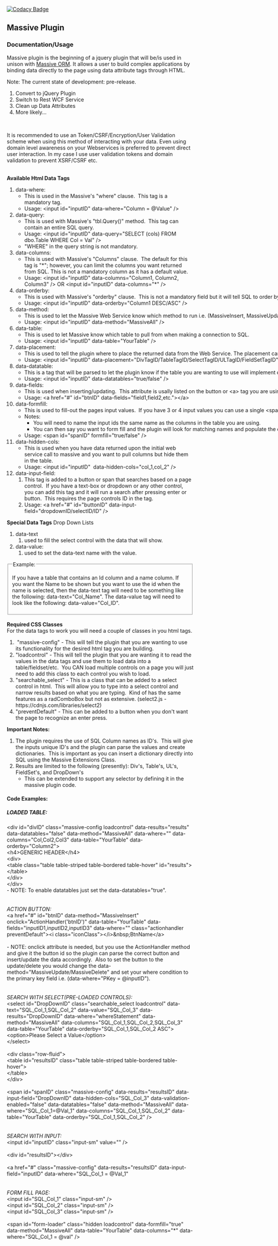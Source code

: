 
[![Codacy Badge](https://api.codacy.com/project/badge/Grade/84a41e7cb67f4797b1534f0cda47e149)](https://app.codacy.com/app/garrjo/MassivePlugin?utm_source=github.com&utm_medium=referral&utm_content=garrjo/MassivePlugin&utm_campaign=Badge_Grade_Settings)

<h2><strong>Massive Plugin </strong></h2>
<h3>Documentation/Usage</h3>
<p>
Massive plugin is the beginning of a jquery plugin that will be/is used in unison with <a href='https://github.com/FransBouma/Massive'>Massive ORM</a>.  
It allows a user to build complex applications by binding data directly to the page using data attribute tags through HTML.

Note: The current state of development: pre-release.  
1.  Convert to jQuery Plugin
2.  Switch to Rest WCF Service 
3.  Clean up Data Attributes
4.  More likely...
</p>

<br/>
<p>It is recommended to use an Token/CSRF/Encryption/User Validation scheme when using this method of interacting with your data. Even using domain level awareness on your Webservices is preferred to prevent direct user interaction.  In my case I use user validation tokens and domain validation to prevent XSRF/CSRF etc.</p>
<br/>

<div><strong><span class="marker">Available Html Data Tags</span></strong></div>

<ol>
	<li>data-where:
	<ul>
		<li>This is used in the Massive&#39;s &quot;where&quot; clause.&nbsp; This tag is a mandatory tag.</li>
		<li>Usage: &lt;input id=&quot;inputID&quot; data-where=&quot;Column = @Value&quot; /&gt;</li>
	</ul>
	</li>
	<li>data-query:
	<ul>
		<li>This is used with Massive&#39;s &quot;tbl.Query()&quot; method.&nbsp; This tag can contain an entire SQL query.</li>
		<li>Usage: &lt;input id=&quot;inputID&quot; data-query=&quot;SELECT (cols) FROM dbo.Table WHERE Col = Val&quot; /&gt;</li>
		<li>&quot;WHERE&quot; in the query string is not mandatory.</li>
	</ul>
	</li>
	<li>data-columns:
	<ul>
		<li>This is used with Massive&#39;s &quot;Columns&quot; clause.&nbsp; The default for this tag is &quot;*&quot;; however, you can limit the columns you want returned from SQL. This is not a mandatory column as it has a default value.</li>
		<li>Usage: &lt;input id=&quot;inputID&quot; data-columns=&quot;Column1, Column2, Column3&quot; /&gt; OR&nbsp;<span style="white-space:pre">&lt;input id=&quot;inputID&quot; data-columns=&quot;*&quot; /&gt;&nbsp;</span></li>
	</ul>
	</li>
	<li><span style="white-space:pre">data-orderby: &nbsp;</span>
	<ul>
		<li><span style="white-space:pre">This is used with Massive&#39;s &quot;orderby&quot; clause.&nbsp; This is not a mandatory field but it will tell SQL to order by whatever field is listed in the data tag.</span></li>
		<li><span style="white-space:pre">Usage: &lt;input id=&quot;inputID&quot; data-orderby=&quot;Column1 DESC/ASC&quot; /&gt;</span></li>
	</ul>
	</li>
	<li><span style="white-space:pre">data-method:&nbsp;</span>
	<ul>
		<li><span style="white-space:pre">This is used to let the Massive Web Service know which method to run i.e. (MassiveInsert, MassiveUpdate, MassiveDelete, MassiveSelect, MassiveAll).</span></li>
		<li><span style="white-space:pre">Usage: &lt;input id=&quot;inputID&quot; data-method=&quot;MassiveAll&quot; /&gt;</span></li>
	</ul>
	</li>
	<li><span style="white-space:pre">data-table:</span>
	<ul>
		<li><span style="white-space:pre">This is used to let Massive know which table to pull from when making a connection to SQL.</span></li>
		<li><span style="white-space:pre">Usage: &lt;input id=&quot;inputID&quot; data-table=&quot;YourTable&quot; /&gt;</span></li>
	</ul>
	</li>
	<li><span style="white-space:pre">data-placement:</span>
	<ul>
		<li><span style="white-space:pre">This is used to tell the plugin where to place the returned data from the Web Service. The placement can be any type of data handling tag in html.</span></li>
		<li><span style="white-space:pre">Usage: &lt;input id=&quot;inputID&quot; data-placement=&quot;DivTagID/TableTagID/SelectTagID/ULTagID/FieldSetTagID&quot; /&gt;<span style="white-space:pre"> </span></span></li>
	</ul>
	</li>
	<li><span style="white-space:pre"><span style="white-space:pre">data-datatable:</span></span>
	<ul>
		<li><span style="white-space:pre"><span style="white-space:pre">This is a tag that will be parsed to let the plugin know if the table you are wanting to use will implement datatables.&nbsp;</span></span></li>
		<li><span style="white-space:pre"><span style="white-space:pre">Usage: &lt;input id=&quot;inputID&quot; data-datatables=&quot;true/false&quot; /&gt;</span></span></li>
	</ul>
	</li>
	<li><span style="white-space:pre"><span style="white-space:pre">data-fields:</span></span>
	<ul>
		<li><span style="white-space:pre"><span style="white-space:pre">This is used when inserting/updating.&nbsp; This attribute is usally listed on the button or &lt;a&gt; tag you are using. The fields that are listed are the input values that are on the page.&nbsp; You will need to set the ID to the name of the column in the table. The plugin sets the value equal to the id name and can be directly inserted into SQL.</span></span></li>
		<li><span style="white-space:pre"><span style="white-space:pre">Usage: &lt;a href=&quot;#&quot; id=&quot;btnID&quot; data-fields=&quot;field1,field2,etc.&quot;&gt;&lt;/a&gt;</span></span></li>
	</ul>
	</li>
	<li><span style="white-space:pre"><span style="white-space:pre">data-formfill:</span></span>
	<ul>
		<li><span style="white-space:pre"><span style="white-space:pre">This is used to fill-out the pages input values.&nbsp; If you have 3 or 4 input values you can use a single &lt;span&gt; tag and us the data-formfill tag and populate all 3 or 4 inputs.&nbsp; </span></span></li>
		<li><span style="white-space:pre"><span style="white-space:pre">Notes: </span></span>
		<ul>
			<li><span style="white-space:pre"><span style="white-space:pre">You will need to name the input ids the same name as the columns in the table you are using.&nbsp; </span></span></li>
			<li><span style="white-space:pre"><span style="white-space:pre">You can then say you want to form fill and the plugin will look for matching names and populate the data</span></span></li>
		</ul>
		</li>
		<li><span style="white-space:pre"><span style="white-space:pre">U</span></span>sage: &lt;span id=&quot;spanID&quot; formfill=&quot;true/false&quot; /&gt;</li>
	</ul>
	</li>
	<li>data-hidden-cols:
	<ul>
		<li>This is used when you have data returned upon the initial web service call to massive and you want to pull columns but hide them in the table.</li>
		<li>Usage: &lt;input id=&quot;inputID&quot;&nbsp; data-hidden-cols=&quot;col_1,col_2&quot; /&gt;</li>
	</ul>
	</li>
	<li>data-input-field:
	<ol>
		<li>This tag is added to a button or span that searches based on a page control.&nbsp; If you have a text-box or dropdown or any other control, you can add this tag and it will run a search after pressing enter or button.&nbsp; This requires the page controls ID in the tag.</li>
		<li>Usage: &lt;a href=&quot;#&quot; id=&quot;buttonID&quot; data-input-field=&quot;dropdownID/selectID/ID&quot; /&gt;</li>
	</ol>
	</li>
</ol>

<p><strong>Special Data Tags</strong> Drop Down Lists</p>

<ol>
	<li>data-text
	<ol>
		<li>used to fill the select control with the data that will show.&nbsp;&nbsp;</li>
	</ol>
	</li>
	<li>data-value:
	<ol>
		<li>used to set the data-text name with the value.</li>
	</ol>
	</li>
</ol>

<fieldset><legend>Example:</legend>

<p>If you have a table that contains an Id column and a name column. If you want the Name to be shown but you want to use the id when the name is selected, then the data-text tag will need to be something like the following: data-text=&quot;Col_Name&quot;. The data-value tag will need to look like the following: data-value=&quot;Col_ID&quot;.</p>
</fieldset>

<div>&nbsp;</div>

<div><strong>Required CSS Classes</strong></div>

<div>For the data tags to work you will need a couple of classes in you html tags.</div>

<ol>
	<li>&nbsp;&quot;massive-config&quot; - This will tell the plugin that you are wanting to use its functionality for the<span style="white-space:pre"> </span>desired html tag you are building.</li>
	<li>&quot;loadcontrol&quot; - This will tell the plugin that you are wanting it to read the values in the data tags and use them to load data into a table/fieldset/etc.&nbsp; You CAN load multiple controls on a page you will just need to add this class to each control you wish to load.</li>
	<li>&quot;searchable_select&quot; - This is a class that can be added to a select control in html.&nbsp; This will allow you to type into a select control and narrow results based on what you are typing.&nbsp; Kind of has the same features as a radComboBox but not as extensive. (select2.js - https://cdnjs.com/libraries/select2)</li>
	<li>&quot;preventDefault&quot; - This can be added to a button when you don&#39;t want the page to recognize an enter press.</li>
</ol>

<div><strong>Important Notes:</strong></div>

<ol>
	<li>The plugin requires the use of SQL Column names as ID&#39;s.&nbsp; This will give the inputs unique ID&#39;s and the plugin can parse the values and create dictionaries.&nbsp; This is important as you can insert a dictionary directly into SQL using the Massive Extensions Class.</li>
	<li>Results are limited to the following (presently): Div&#39;s, Table&#39;s, UL&#39;s, FieldSet&#39;s, and DropDown&#39;s
	<ul>
		<li>This can be extended to support any selector by defining it in the massive plugin code.</li>
	</ul>
	</li>
</ol>

<h4><strong>Code Examples:</strong></h4>

<h5><em>LOADED TABLE:</em></h5>

<div>&lt;div id=&quot;divID&quot; class=&quot;massive-config loadcontrol&quot; data-results=&quot;results&quot; data-datatables=&quot;false&quot; data-method=&quot;MassiveAll&quot; data-where=&quot;&quot; data-columns=&quot;Col,Col2,Col3&quot; data-table=&quot;YourTable&quot; data-orderby=&quot;Column2&quot;&gt;</div>

<div>&lt;h4&gt;GENERIC HEADER&lt;/h4&gt;</div>

<div>&lt;div&gt;</div>

<div>&lt;table class=&quot;table table-striped table-bordered table-hover&quot; id=&quot;results&quot;&gt;</div>

<div>&lt;/table&gt;</div>

<div>&lt;/div&gt;</div>

<div>&lt;/div&gt;</div>

<div>- NOTE: To enable datatables just set the data-datatables=&quot;true&quot;.</div>

<div>&nbsp;</div>

<div>&nbsp;</div>

<div><em>ACTION BUTTON:</em></div>

<div>&lt;a href=&quot;#&quot; id=&quot;btnID&quot; data-method=&quot;MassiveInsert&quot; onclick=&quot;ActionHandler(&#39;btnID&#39;)&quot; data-table=&quot;YourTable&quot; data-fields=&quot;inputID1,inputID2,inputID3&quot; data-where=&quot;&quot; class=&quot;actionhandler preventDefault&quot;&gt;&lt;i class=&quot;iconClass&quot;&gt;&lt;/i&gt;&amp;nbsp;BtnName&lt;/a&gt;</div>

<div>&nbsp;</div>

<div>- NOTE: onclick attribute is needed, but you use the ActionHandler method and give it the button id so the plugin can parse the correct button and insert/update the data accordingly.&nbsp; Also to set the button to the update/delete you would change the data-method=&quot;MassiveUpdate/MassiveDelete&quot; and set your where condition to the primary key field i.e. (data-where=&quot;PKey = @inputID&quot;).</div>

<div>&nbsp;</div>

<div>&nbsp;</div>

<div><em>SEARCH WITH SELECT(PRE-LOADED CONTROLS):</em></div>

<div>&lt;select id=&quot;DropDownID&quot; class=&quot;searchable_select loadcontrol&quot; data-text=&quot;SQL_Col_1,SQL_Col_2&quot; data-value=&quot;SQL_Col_3&quot; data-results=&quot;DropDownID&quot; data-where=&quot;whereStatement&quot; data-method=&quot;MassiveAll&quot; data-columns=&quot;SQL_Col_1,SQL_Col_2,SQL_Col_3&quot; data-table=&quot;YourTable&quot; data-orderby=&quot;SQL_Col_1,SQL_Col_2 ASC&quot;&gt;</div>

<div>&lt;option&gt;Please Select a Value&lt;/option&gt;</div>

<div>&lt;/select&gt;</div>

<div>&nbsp;</div>

<div>&lt;div class=&quot;row-fluid&quot;&gt;</div>

<div>&lt;table id=&quot;resultsID&quot; class=&quot;table table-striped table-bordered table-hover&quot;&gt;</div>

<div>&lt;/table&gt;</div>

<div>&lt;/div&gt;</div>

<div>&nbsp;</div>

<div>&lt;span id=&quot;spanID&quot; class=&quot;massive-config&quot; data-results=&quot;resultsID&quot; data-input-field=&quot;DropDownID&quot; data-hidden-cols=&quot;SQL_Col_3&quot; data-validation-enabled=&quot;false&quot; data-datatables=&quot;false&quot; data-method=&quot;MassiveAll&quot; data-where=&quot;SQL_Col_1=@Val_1&quot; data-columns=&quot;SQL_Col_1,SQL_Col_2&quot; data-table=&quot;YourTable&quot; data-orderby=&quot;SQL_Col_1,SQL_Col_2&quot; /&gt;</div>

<div>&nbsp;</div>

<div>&nbsp;</div>

<div><em>SEARCH WITH INPUT:</em></div>

<div>&lt;input id=&quot;inputID&quot; class=&quot;input-sm&quot; value=&quot;&quot; /&gt;</div>

<div>&nbsp;</div>

<div>&lt;div id=&quot;resultsID&quot;&gt;&lt;/div&gt;</div>

<div>&nbsp;</div>

<div>&lt;a href=&quot;#&quot; class=&quot;massive-config&quot; data-results=&quot;resultsID&quot; data-input-field=&quot;inputID&quot; data-where=&quot;SQL_Col_1 = @Val_1&quot;</div>

<div>&nbsp;</div>

<div>&nbsp;</div>

<div><em>FORM FILL PAGE:</em></div>

<div>&lt;input id=&quot;SQL_Col_1&quot; class=&quot;input-sm&quot; /&gt;</div>

<div>&lt;input id=&quot;SQL_Col_2&quot; class=&quot;input-sm&quot; /&gt;</div>

<div>&lt;input id=&quot;SQL_Col_3&quot; class=&quot;input-sm&quot; /&gt;</div>

<div>&nbsp;</div>

<div>&lt;span id=&quot;form-loader&quot; class=&quot;hidden loadcontrol&quot; data-formfill=&quot;true&quot; data-method=&quot;MassiveAll&quot; data-table=&quot;YourTable&quot; data-columns=&quot;*&quot; data-where=&quot;SQL_Col_1 = @val&quot; /&gt;</div>
</body>
</html>
